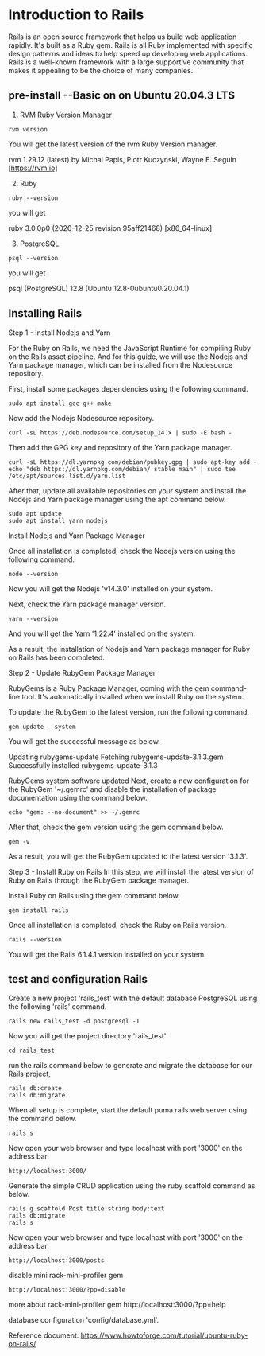 # Introduction to Rails
Rails is an open source framework that helps us build web application rapidly. It's built as a Ruby gem. Rails is all Ruby implemented with specific design patterns and ideas to help speed up developing web applications. Rails is a well-known framework with a large supportive community that makes it appealing to be the choice of many companies.

## pre-install --Basic on on Ubuntu 20.04.3 LTS

1. RVM Ruby Version Manager

```shell
rvm version
```
You will get the latest version of the rvm Ruby Version manager.

rvm 1.29.12 (latest) by Michal Papis, Piotr Kuczynski, Wayne E. Seguin [https://rvm.io]

2. Ruby

```shell
ruby --version
```
you will get

ruby 3.0.0p0 (2020-12-25 revision 95aff21468) [x86_64-linux]

3.  PostgreSQL

```shell
psql --version
```
you will get

psql (PostgreSQL) 12.8 (Ubuntu 12.8-0ubuntu0.20.04.1)

## Installing Rails


Step 1 - Install Nodejs and Yarn

For the Ruby on Rails, we need the JavaScript Runtime for compiling Ruby on the Rails asset pipeline. And for this guide, we will use the Nodejs and Yarn package manager, which can be installed from the Nodesource repository.

First, install some packages dependencies using the following command.

```shell
sudo apt install gcc g++ make
```

Now add the Nodejs Nodesource repository.

```shell
curl -sL https://deb.nodesource.com/setup_14.x | sudo -E bash -
```

Then add the GPG key and repository of the Yarn package manager.

```shell
curl -sL https://dl.yarnpkg.com/debian/pubkey.gpg | sudo apt-key add -
echo "deb https://dl.yarnpkg.com/debian/ stable main" | sudo tee /etc/apt/sources.list.d/yarn.list
```

After that, update all available repositories on your system and install the Nodejs and Yarn package manager using the apt command below.

```shell
sudo apt update
sudo apt install yarn nodejs
```

Install Nodejs and Yarn Package Manager

Once all installation is completed, check the Nodejs version using the following command.

```shell
node --version
```

Now you will get the Nodejs 'v14.3.0' installed on your system.

Next, check the Yarn package manager version.

```shell
yarn --version
```

And you will get the Yarn '1.22.4' installed on the system.

As a result, the installation of Nodejs and Yarn package manager for Ruby on Rails has been completed.


Step 2 - Update RubyGem Package Manager

RubyGems is a Ruby Package Manager, coming with the gem command-line tool. It's automatically installed when we install Ruby on the system.

To update the RubyGem to the latest version, run the following command.

```shell
gem update --system
```

You will get the successful message as below.

Updating rubygems-update
Fetching rubygems-update-3.1.3.gem
Successfully installed rubygems-update-3.1.3

RubyGems system software updated
Next, create a new configuration for the RubyGem '~/.gemrc' and disable the installation of package documentation using the command below.

```shell
echo "gem: --no-document" >> ~/.gemrc
```

After that, check the gem version using the gem command below.

```shell
gem -v
```
As a result, you will get the RubyGem updated to the latest version '3.1.3'.


Step 3 - Install Ruby on Rails
In this step, we will install the latest version of Ruby on Rails through the RubyGem package manager.

Install Ruby on Rails using the gem command below.

```shell
gem install rails
```
Once all installation is completed, check the Ruby on Rails version.

```shell
rails --version
```
You will get the Rails 6.1.4.1 version installed on your system.


## test and configuration Rails

Create a new project 'rails_test' with the default database PostgreSQL using the following 'rails' command.

```shell
rails new rails_test -d postgresql -T
```
Now you will get the project directory 'rails_test'

```shell
cd rails_test
```

run the rails command below to generate and migrate the database for our Rails project,

```shell
rails db:create
rails db:migrate
```

When all setup is complete, start the default puma rails web server using the command below.

```shell
rails s
```

Now open your web browser and type localhost with port '3000' on the address bar.

```browser
http://localhost:3000/
```


Generate the simple CRUD application using the ruby scaffold command as below.

```shell
rails g scaffold Post title:string body:text
rails db:migrate
rails s
```

Now open your web browser and type localhost with port '3000' on the address bar.

```browser
http://localhost:3000/posts
```


disable mini rack-mini-profiler gem

```browser
http://localhost:3000/?pp=disable
```
more about rack-mini-profiler gem  http://localhost:3000/?pp=help


database configuration 'config/database.yml'.



Reference document: https://www.howtoforge.com/tutorial/ubuntu-ruby-on-rails/